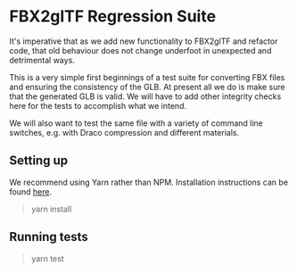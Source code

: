 # FBX2glTF Regression Suite

It's imperative that as we add new functionality to FBX2glTF and refactor code,
that old behaviour does not change underfoot in unexpected and detrimental ways.

This is a very simple first beginnings of a test suite for converting FBX files
and ensuring the consistency of the GLB. At present all we do is make sure that
the generated GLB is valid. We will have to add other integrity checks here for
the tests to accomplish what we intend.

We will also want to test the same file with a variety of command line switches,
e.g. with Draco compression and different materials.

## Setting up

We recommend using Yarn rather than NPM. Installation instructions can be found
[here](https://yarnpkg.com/lang/en/docs/install/).

> yarn install

## Running tests

> yarn test

